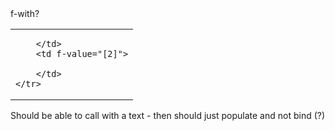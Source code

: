 <table>
    <tr f-value="Price"> f-with?
        <td f-value="[1]">

        </td>
        <td f-value="[2]">

        </td>
    </tr>
</table>


Should be able to call with a text - then should just populate and not bind (?)
